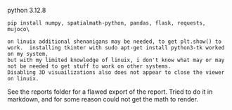 python 3.12.8

    pip install numpy, spatialmath-python, pandas, flask, requests, mujoco\
    
    on linuix additional shenanigans may be needed, to get plt.show() to work.  installing tkinter with sudo apt-get install python3-tk worked on my system, 
    but with my limited knowledge of linuix, i don't know what may or may not be needed to get stuff to work on other systems. 
    Disabling 3D visuailizations also does not appear to close the viewer on linuix. 


See the reports folder for a flawed export of the report. Tried to do it in markdown, and for some reason could not get the math to render. 
